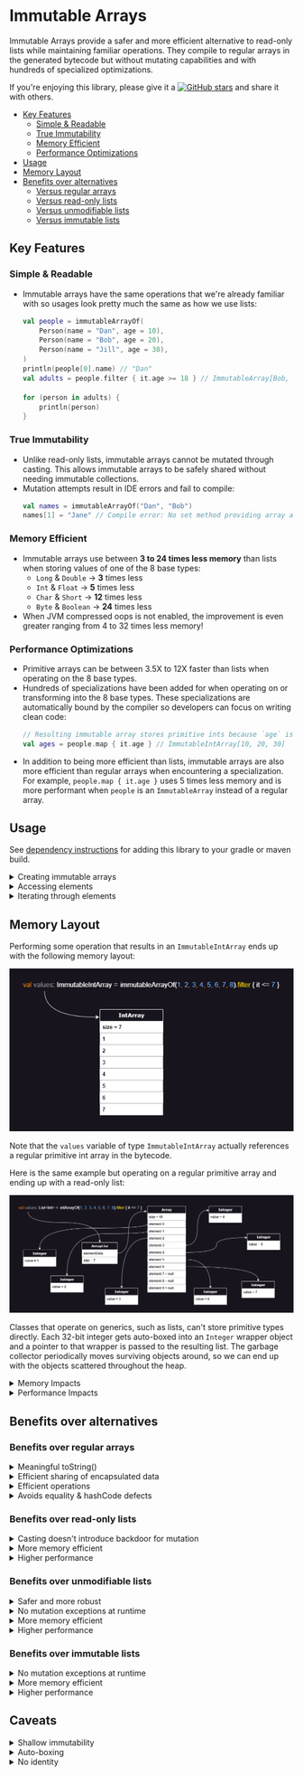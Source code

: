 # Immutable Arrays

Immutable Arrays provide a safer and more efficient alternative to read-only lists while maintaining familiar
operations. They compile to regular arrays in the generated bytecode but without mutating capabilities and with hundreds
of specialized optimizations.

If you're enjoying this library, please give it
a [![GitHub stars](https://img.shields.io/github/stars/daniel-rusu/pods4k?label=Star)](https://github.com/daniel-rusu/pods4k)
and share it with others.

* [Key Features](#key-features)
    * [Simple & Readable](#simple--readable)
    * [True Immutability](#true-immutability)
    * [Memory Efficient](#memory-efficient)
    * [Performance Optimizations](#performance-optimizations)
* [Usage](#usage)
* [Memory Layout](#memory-layout)
* [Benefits over alternatives](#benefits-over-alternatives)
    * [Versus regular arrays](#benefits-over-regular-arrays)
    * [Versus read-only lists](#benefits-over-read-only-lists)
    * [Versus unmodifiable lists](#benefits-over-unmodifiable-lists)
    * [Versus immutable lists](#benefits-over-immutable-lists)

## Key Features

### Simple & Readable

* Immutable arrays have the same operations that we're already familiar with so usages look pretty much the same as how
  we use lists:
    ```kotlin
    val people = immutableArrayOf(
        Person(name = "Dan", age = 10),
        Person(name = "Bob", age = 20),
        Person(name = "Jill", age = 30),
    )
    println(people[0].name) // "Dan"
    val adults = people.filter { it.age >= 18 } // ImmutableArray[Bob, Jill]
    
    for (person in adults) {
        println(person)
    }
    ```

### True Immutability

* Unlike read-only lists, immutable arrays cannot be mutated through casting. This allows immutable arrays to be safely
  shared without needing immutable collections.
* Mutation attempts result in IDE errors and fail to compile:
    ```kotlin
    val names = immutableArrayOf("Dan", "Bob")
    names[1] = "Jane" // Compile error: No set method providing array access
    ```

### Memory Efficient

* Immutable arrays use between **3 to 24 times less memory** than lists when storing values of one of the 8 base types:
    * `Long` & `Double` -> **3** times less
    * `Int` & `Float` -> **5** times less
    * `Char` & `Short` -> **12** times less
    * `Byte` & `Boolean` -> **24** times less
* When JVM compressed oops is not enabled, the improvement is even greater ranging from 4 to 32 times less memory!

### Performance Optimizations

* Primitive arrays can be between 3.5X to 12X faster than lists when operating on the 8 base types.
* Hundreds of specializations have been added for when operating on or transforming into the 8 base types. These
  specializations are automatically bound by the compiler so developers can focus on writing clean code:
    ```kotlin
    // Resulting immutable array stores primitive ints because `age` is a non-nullable Int
    val ages = people.map { it.age } // ImmutableIntArray[10, 20, 30]
    ```
* In addition to being more efficient than lists, immutable arrays are also more efficient than regular arrays when
  encountering a specialization. For example, `people.map { it.age }` uses 5 times less memory and is more performant
  when `people` is an `ImmutableArray` instead of a regular array.

## Usage

See [dependency instructions](../README.md#dependency) for adding this library to your gradle or maven build.

<details>
<summary>Creating immutable arrays</summary>

### Empty immutable arrays

```kotlin
// Creating empty immutable arrays references 1 of the 9 pre-allocated empty singletons:
emptyImmutableArray<String>()
emptyImmutableBooleanArray()
emptyImmutableFloatArray()
...
```

### Immutable array of values

```kotlin
immutableArrayOf("Bob", "Jane") // ["Bob", "Jane"]

// Providing values of one of the 8 base types will automatically result in an efficient primitive array
immutableArrayOf(1, 2, 3) // [1, 2, 3] primitive int array

// Specifying the generic type forces a generic array, so the 8 base types will be auto-boxed
immutableArrayOf<Int>(1, 2, 3) // [Integer(1), Integer(2), Integer(3)]
```

### Immutable array with generated elements

```kotlin
ImmutableArray(size = 3) { index -> index.toString() } // ["0", "1", "2"]

ImmutableIntArray(size = 5) { it * it } // [0, 1, 4, 9, 16]

ImmutableBooleanArray(size = 3) { it % 2 == 0 } // [true, false, true]
```

### Creating immutable arrays from regular arrays

```kotlin
// Creating from primitive arrays:
val primitiveInts = intArrayOf(1, 2, 3)
primitiveInts.toImmutableArray() // [1, 2, 3] ImmutableIntArray

// Creating from arrays of auto-boxed values:
val autoBoxedBooleans = arrayOf(true, false, true) // [Boolean(true), Boolean(false), Boolean(true)]
// Auto-boxed values are transformed into a primitive array to reduce memory usage and improve performance:
autoBoxedBooleans.toImmutableArray() // [true, false, true] primitive boolean array

// Specifying the generic type forces a generic immutable array which stores references to the existing wrapper objects:
autoBoxedBooleans.toImmutableArray<Boolean>() // [Boolean(true), Boolean(false), Boolean(true)]
```

### Creating from iterables, collections, or sequences

```kotlin
val list = listOf(1, 2, 3)

// Auto-boxed values are transformed into a primitive array to reduce memory usage and improve performance:
list.toImmutableArray() // [1, 2, 3] primitive int array

// Specifying the generic type forces a generic immutable array which stores references to the existing wrapper objects:
list.toImmutableArray<Int>() // [Integer(1), Integer(2), Integer(3)]
```

### Creating with build functions

We can use the build functions when we don't know the resulting size in advance:

```kotlin
// Creates ImmutableArray<Person>
val adults = buildImmutableArray<Person> {
    for (person in people) {
        if (person.age >= 18) {
            add(person) // adds to the eventual immutable array
        }
    }
}

// Creates ImmutableIntArray
val luckyNumbers = buildImmutableIntArray {
    for (person in people) {
        if (person.isLuck()) {
            add(person.age)
            addAll(person.favoriteNumbers)
            // addAll accepts arrays, immutable arrays, and iterables such as collections
        }
    }
}

// Similarly for all base types: buildImmutableBooleanArray, etc.
```

Using build functions is more efficient than accumulating the values in a collection and then converting that into
an immutable array.

### Creating with builders for complex build logic

We can use immutable array builders when accumulating values in more complex scenarios such as when delegating to helper
functions:

```kotlin
fun getTopStocks(): ImmutableArray<Stock> {
    val topStocksBuilder = ImmutableArray.Builder<Stock>()

    addTrendingStocks(topStocksBuilder)
    addFastestGrowingStocks(topStocksBuilder)

    return topStocksBuilder.build()
}

fun addTrendingStocks(builder: ImmutableArray.Builder<Stock>) {
    for (stock in fetchInterestingStocks()) {
        if (stock.trendingScore > 80) {
            builder += stock
        }
    }
}

// The primitive immutable array variants like ImmutableBooleanArray etc. also have specialized builders
```

Using the builders is more efficient than accumulating the values in a collection and then converting that into an
immutable array.

</details>

<details>
<summary>Accessing elements</summary>

### Accessing by index

```kotlin
val names = immutableArrayOf("Dan", "Bob", "Jill")

names[0] // "Dan"
names.get(1) // "Bob"
```

### Accessing by destructuring

```kotlin
val names = immutableArrayOf("Dan", "Bob", "Jill", "Jane")

val (first, second) = names // first = "Dan", second = "Bob"
val (_, second, _, fourth) // second = "Bob", fourth = "Jane"
```

### Accessing the only element

```kotlin
val names = immutableArrayOf("Dan")

names.single() // "Dan"

// Similarly with `singleOrNull()` for when the array might not have exactly 1 element
```

### Accessing the first & last elements

```kotlin
val names = immutableArrayOf("Dan", "Bob", "Jill")

names.first() // "Dan"
names.last() // "Jill"

// Similarly with `firstOrNull()` & `lastOrNull()` for when the array might be empty
```

### Accessing by condition

```kotlin
val numbers = immutableArrayOf(1, 2, 3, 4, 5)

names.first { it % 2 == 0 } // 2
names.last { it % 2 == 0 } // 4

names.firstOrNull { it > 5 } // null
names.lastOrNull { it > 5 } // null

names.single { it % 3 == 0 } // 3
names.singleOrNull { it % 2 == 0 } // null because multiple elements match
```

</details>

<details>
<summary>Iterating through elements</summary>

### Iterating with for-loops

```kotlin
val names = immutableArrayOf("Dan", "Bob", "Jill")

for (name in names) {
    println(name)
}

for (index in 0..names.lastIndex) {
    println(names[index])
}

for (index in names.indices) {
    println(names[index])
}
```

### Iterating with forEach

```kotlin
val names = immutableArrayOf("Dan", "Bob", "Jill")

names.forEach { println(it) }

names.forEachIndexed { index, element ->
    println("$index: $element")
}
```

### Iterating with sequences

```kotlin
val names = immutableArrayOf("Dan", "Bob", "Jill", ...)

names.asSequence()
    .filter { it.isInteresting() }
    .map { ... }
    .forEach { println(it) }
```

Note that sequences generally trade performance for reduced memory consumption. The array is processed by passing the
first element through each operation before moving to the next element. Chaining operations without first
calling `asSequence()` creates a temporary array for each intermediate operation whereas sequences only use enough
memory to process a single element at a time.

While memory is reduced, performance is traded due to extra indirection and fewer low-level optimizations. Things like
the CPU caches, CPU branch predictor, etc. perform better when repeating the same operation on multiple values as it can
better predict results and memory access patterns. Sequences jump between different operations for each value, so they
don't benefit from these types of optimizations. Additionally, sequences are generic so using them on primitive
variants, like `ImmutableFloatArray`, will auto-box each value as it gets processed, further reducing performance.

However, note that using too much memory can also reduce performance as it reduces CPU cache effectiveness and adds more
pressure on the garbage collector. So sequences can both reduce memory consumption and improve performance at the same
time when performing multiple operations on large arrays. These effects are further amplified in server workloads with
hundreds of threads so keeping the memory pressure low can improve overall performance.

### Iterating with iterator and iterable

```kotlin
val names = immutableArrayOf("Dan", "Bob", "Jill")

val iterator = names.iterator()
while (iterator.hasNext()) {
    println(iterator.next())
}

// We can also generate Iterable instances which create iterators for interacting with other APIs
names.asIterable() // Iterable<String>
names.withIndex() // Iterable<IndexedValue<String>>
```

Note that using iterators incurs extra overhead compared to using `forEach` because:

1. A new iterator instance is created each time `iterator()` is called.
2. `Iterator` is a generic type so using it with a primitive immutable array variant, like `ImmutableBooleanArray`, will
   auto-box each value when calling `next()`.

</details>

## Memory Layout

Performing some operation that results in an `ImmutableIntArray` ends up with the following memory layout:

![Memory Layout of immutable arrays](src/main/resources/immutable-array-memory-layout.drawio.png)

Note that the `values` variable of type `ImmutableIntArray` actually references a regular primitive int array in the
bytecode.

Here is the same example but operating on a regular primitive array and ending up with a read-only list:

![Memory Layout of Read-only Lists](src/main/resources/list-memory-layout.drawio.png)

Classes that operate on generics, such as lists, can't store primitive types directly. Each 32-bit integer gets
auto-boxed into an `Integer` wrapper object and a pointer to that wrapper is passed to the resulting list. The garbage
collector periodically moves surviving objects around, so we can end up with the objects scattered throughout the heap.

<details>
<summary>Memory Impacts</summary>

1. Notice that the list contains 7 values but the backing array has a size of 10 with 3 null elements.  `ArrayList`
   starts with a default capacity of 10. As elements pass the filter criteria and get added to the array, if the backing
   array becomes full, a new array that's 1.5 times larger is created and the elements are copied over. On average,
   array lists end up with about 17% of unused capacity when the exact size isn't known ahead of time.

2. Although a 32-bit integer needs just 4 bytes to represent the value, in a typical 64-bit JVM environment,
   an `Integer` wrapper object requires 16 bytes for the object header, 4 bytes for the actual integer value, plus
   another 4 bytes of padding totalling 24 bytes. If we enable pointer compression, we can reduce this down to 16 bytes
   per wrapper.

3. In addition to the size of the `Integer` wrapper objects, the backing array stores pointers to the memory address of
   each of these wrappers. So ignoring the memory overhead of the list object and ignoring the unused over-provisioned
   spots, we need 32 bytes to store each 4-byte integer value!  With pointer compression, we can reduce this down to 20
   bytes for each 4-byte integer but that's still a 5X memory overhead!

The following table shows the per-element memory consumption on a 64-bit JVM accounting for the size of the reference
that points to the wrapper object, wrapper object header, value, and padding in the wrapper object to account for memory
alignment:

| Type    | Immutable Array<br/>(bytes per element) | ArrayList<br/>(bytes per element) | ArrayList on JVM with compressed oops<br/>(bytes per element) |
|---------|-----------------------------------------|-----------------------------------|---------------------------------------------------------------|
| Boolean | **1**                                   | 8 + 16 + 1 + 7 = **32**           | 4 + 12 + 1 + 7 = **24**                                       |
| Byte    | **1**                                   | 8 + 16 + 1 + 7 = **32**           | 4 + 12 + 1 + 7 = **24**                                       |
| Char    | **2**                                   | 8 + 16 + 2 + 6 = **32**           | 4 + 12 + 2 + 6 = **24**                                       |
| Short   | **2**                                   | 8 + 16 + 2 + 6 = **32**           | 4 + 12 + 2 + 6 = **24**                                       |
| Int     | **4**                                   | 8 + 16 + 4 + 4 = **32**           | 4 + 12 + 4 + 4 = **24**                                       |
| Int     | **4**                                   | 8 + 16 + 4 + 4 = **32**           | 4 + 12 + 4 + 4 = **24**                                       |
| Float   | **4**                                   | 8 + 16 + 4 + 4 = **32**           | 4 + 12 + 4 + 4 = **24**                                       |
| Long    | **8**                                   | 8 + 16 + 8 + 0 = **32**           | 4 + 12 + 8 + 0 = **24**                                       |
| Double  | **8**                                   | 8 + 16 + 8 + 0 = **32**           | 4 + 12 + 8 + 0 = **24**                                       |

</details>

<details>
<summary>Performance Impacts</summary>

When performing a trivial operation like `readOnlyList.get(index) + 1`, the following steps are performed behind the
scenes (note that this is a simplified explanation of the main steps):

1. Fetch the memory at the address specified by the `readOnlyList` variable to load the ArrayList object.
2. Ensure that `index` is smaller than the list size (enforced by the ArrayList class).
3. Fetch the memory at the address specified by the `elementData` variable from the `ArrayList` class to load the
   backing array object.
4. Ensure that `index` is smaller than the array size. This second check is enforced by the JVM for array accesses.
5. Compute the array address of that element into the array (ie. `offset + elementSize * index`)
6. Fetch the memory at that computed location into the array, interpreting it as a pointer, and return that pointer
   back up the chain to the caller of `readOnlyList.get(index)`.
7. Fetch the memory specified by that pointer to get the `Integer` wrapper object.
8. Cast the object to an `Integer` by validating the object header (since generics are erased at compile time).
9. Unbox the `Integer` object into a primitive `int` and finally add 1.

Notice how many steps and memory hops are performed to fetch a single value! Iterating through read-only lists in tight
loops and performing operations on primitive values performs very poorly on modern CPU architectures. That's because
these values are scattered throughout memory resulting in very poor cache locality.

Fetching data from main memory can take several hundred cycles on modern CPU architectures. The CPU tries to minimize
this latency by fetching in bulk and predicting addresses that will be requested to pre-fetches data before it's
actually requested. Iterating through a primitive array is predictable as they are stored in a contiguous block of
memory. With primitive arrays, the CPU will fetch the initial element along with neighboring elements, so subsequent
elements are already loaded in the much quicker CPU caches by the time they're requested. However, the CPU pre-fetcher
has a tough time predicting the address of scattered memory requiring several hundred extra cycles to access each new
element if that hasn't already been fetched.

To get an idea of the potential performance impact of wrapper objects, Java Language Architect, Brian Goetz, ran some
benchmarks replacing reference carriers with values as part of project Valhalla exploration. Brian found performance
improvements ranging from 3.5x to 12x faster: [YouTube presentation](https://youtu.be/1H4vmT-Va4o?t=899)

</details>

## Benefits over alternatives

### Benefits over regular arrays

<details>
<summary>Meaningful toString()</summary>

Unlike regular arrays, calling toString() on immutable arrays produces a pretty representation of the data:

```kotlin
println(immutableArrayOf("Dan", "Bob")) // [Dan, Bob]  Nice!
println(arrayOf("Dan", "Bob")) // [Ljava.lang.String;@7d4991ad  Yuck!
```

</details>

<details>
<summary>Efficient sharing of encapsulated data</summary>

Regular arrays can have their elements reassigned making them a poor choice for encapsulated data that needs to be
occasionally shared. Using a regular array forces us to duplicate the contents before sharing so that callers can't
mutate the encapsulated array. This negatively affects performance and adds extra pressure on the garbage collector.
Immutable arrays can be safely shared resulting in cleaner and more efficient code.
</details>

<details>
<summary>Efficient operations</summary>

Regular arrays are usually chosen for memory or performance reasons, however these benefits are negated when performing
dozens of typical operations:

```kotlin
val weights = doubleArrayOf(1.5, 3.0, 10.2, 15.7, 2.0)
val interestingWeights = weights.filter { it > 10.0 }
// Oops, all our effort is in vain as this results in a 
// List<Double> auto-boxing each resulting value!
```

Unlike regular arrays, most of the common operations on immutable arrays have specializations so that clean code is
efficient by default:

```kotlin
val people = immutableArrayOf(
    Person(name = "Dan", age = 3),
    Person(name = "Bob", age = 4),
) // ImmutableArray<Person>

// Since the age field is a non-nullable Int, Mapping the ages uses an 
// efficient ImmutableIntArray storing primitive int values
val ages = people.map { it.age }
performStatisticalAnalysis(ages)
```

Here's a non-exhaustive list of operations that benefit from specializations resulting in significant efficiency
improvements (note that some of these will be added in future releases):

* map
* mapNotNull
* mapIndexed
* flatMap
* flatMapIndexed
* filter
* filterIndexed
* filterNot
* filterNotNull
* take
* takeWhile
* takeLast
* takeLastWhile
* drop
* dropWhile
* dropLast
* dropLastWhile
* reversed
* sorted
* sortedWith
* sortedBy
* sortedDescending
* sortedByDescending
* partition
* slice
* distinct
* distinctBy
* etc.

</details>

<details>
<summary>Avoids equality & hashCode defects</summary>

Unlike regular arrays, Immutable arrays have a proper equals & hashCode implementation allowing us to compare them in
the same way that we compare lists:

```kotlin
// Yes, this condition will be true when the immutable arrays have identical contents
if (immutableArrayOf(1, 2) == immutableArrayOf(1, 2)) return
```

Since we can compare 2 lists directly, developers occasionally attempt to do the same with regular arrays. Even worse,
defects can sneak in without obvious usages of these broken behaviors:

```kotlin
data class Order(val id: Long, private val products: Array<Product>)

val rejectedOrders = mutableSetOf<Order>()
// Oops, attempting to add Orders to a hashSet will make use of the auto-generated 
// equals & hashCode methods from the Order data class which will in turn rely on 
// the defective equals & hashCode implementation of regular arrays
```

</details>

### Benefits over read-only lists

<details>
<summary>Casting doesn't introduce backdoor for mutation</summary>

Read-only lists appear to be immutable at first as they don't expose any mutating methods. However, they can be cast
into a `MutableList` and modified:

```kotlin
val values = listOf(1, 2, 3)
values[0] = 2 // Compiler error: No set method providing array access

(values as MutableList)[0] = 100
println(values) // [100, 2, 3]
```

Immutable arrays don't have this backdoor:

```kotlin
val values = immutableArrayOf(1, 2, 3)
values[0] = 2 // Compiler error: No set method providing array access

@Suppress("CAST_NEVER_SUCCEEDS")
(values as IntArray)[0] = 100
// ClassCastException: ImmutableIntArray cannot be cast to [I
```

</details>

<details>
<summary>More memory efficient</summary>

Read-only lists containing one of the eight base types, like `List<Int>`, use between 5 to 8 times more memory than
immutable arrays! See the **Memory Impacts** section in [Memory Layout](#memory-layout) for details.

Even when storing generic types, read-only lists still use more memory as their backing array usually has about 17% of
unused capacity. There's also the small memory overhead of the `ArrayList` class whereas variables of immutable array
types point directly at the backing array in the bytecode.

</details>

<details>
<summary>Higher performance</summary>

Executing tight loops on read-only lists containing one of the eight base types, like `List<Int>`, can be over 10 times
slower than immutable arrays. See the `Performance Impacts` section in [Memory Layout](#memory-layout) for details.

Even when operating on generic types, read-only lists have an extra layer of indirection since method calls such as
getting an element, are routed through the `ArrayList` class whereas getting an element from an immutable array accesses
the array element directly. This is because immutable arrays are a zero-cost abstraction that gets eliminated at compile
time.

</details>

### Benefits over unmodifiable lists

<details>
<summary>Safer and more robust</summary>

Calling `Collections.unmodifiableList(myMutableList)` doesn't copy the elements into a new immutable list but rather
creates a view that wraps the original collection. Although the view won't allow mutation, the underlying collection
that the view references can continue to mutate. This introduces a category of defects where a view is shared and
intended to be processed right away but the underlying mutable list is modified again before it's processed. This can
happen when the view is shared and then a separate thread mutates the underlying list. Another scenario is when the
processing logic is enhanced to delay the processing to a later time such as by adding it to some processing queue.

Immutable arrays don't have this problem as they can never be mutated by anyone.

</details>

<details>
<summary>No mutation exceptions at runtime</summary>

Unmodifiable lists implement the Java `List` interface and override mutating methods to throw exceptions. Although
this prevents mutation at the view level, it can result in exceptions being thrown at runtime affecting the user
experience.

However, attempting to mutate an immutable array won't even compile preventing this category of defects altogether.

</details>

<details>
<summary>More memory efficient</summary>

Unmodifiable lists have the same memory drawbacks as read-only lists
(see [Benefits over read-only lists](#benefits-over-read-only-lists)) along with a tiny extra overhead from the wrapper.

</details>

<details>
<summary>Higher performance</summary>

Unmodifiable lists have the performance drawbacks of read-only lists
(see [Benefits over read-only lists](#benefits-over-read-only-lists)) but even worse due to the extra layer of
indirection caused by the wrapper object.

</details>

### Benefits over immutable lists

<details>
<summary>No mutation exceptions at runtime</summary>

Immutable lists implement the Java `List` interface and override mutating methods to throw exceptions. Although this
prevents mutation, it can result in exceptions being thrown at runtime affecting the user experience.

However, attempting to mutate an immutable array won't even compile preventing this category of defects altogether.

</details>

<details>
<summary>More memory efficient</summary>

Immutable lists containing one of the eight base types, like List<Int>, use between 5 to 8 times more memory than
immutable arrays! See the Memory Impacts section in Memory Layout for details.

There's also the small memory overhead of the immutable list class whereas variables of immutable array types point
directly at the backing array in the bytecode.

</details>

<details>
<summary>Higher performance</summary>

Immutable lists have the same performance drawbacks as read-only lists
(see [Benefits over read-only lists](#benefits-over-read-only-lists)).

</details>

## Caveats

<details>
<summary>Shallow immutability</summary>

Similar to Guava immutable lists, immutable arrays only prevent mutation of the array so that elements cannot be added,
removed, or replaced. However, the elements themselves can still be mutated if they expose mutating capabilities:

```kotlin
class Person(val name: String, var spouse: Person? = null)

val people = immutableArrayOf(
    Person("Bob"),
    Person("Jane"),
)

// The `people` immutable array is protected against mutation
people[0] = Person("Dan") // Compile error: No set method providing array access

// However, a `Person` instance can be mutated since it exposes `spouse` as a var property 
people[0].spouse = Person("Jill")
```

</details>

<details>
<summary>Auto-boxing</summary>

Immutable arrays are zero-cost abstractions that get eliminated at compile time. All variables, properties, function
arguments, function receiver types, or return types that explicitly use the immutable array types get replaced
at compile time to operate directly on the underlying array without any auto-boxing or wrapper object.

In order to avoid representing its identity as the identity of the underlying array, the Kotlin compiler adds additional
instructions everywhere the immutable array is interpreted as a generic type, or by a supertype like `Any` or `Any?`. In
these scenarios, the immutable array is auto-boxed into a single tiny wrapper object which stores a reference to the
actual array and that wrapper object is passed along. However, generic functions that are marked with the `inline`
modifier, such as `with` from the Kotlin standard library, don't induce auto-boxing because the function is inlined into
each call site replacing the generic with the actual type.

Note that when using reflection to traverse the object graph, reflective code will encounter the underlying array
directly without any wrapper object except for the auto-boxing scenarios in which case it will encounter the wrapper
that contains the underlying array.

Here are some examples to get a better idea of where auto-boxing occurs:

```kotlin
// no auto-boxing.  `names` references the underlying array directly
val names = immutableArrayOf("Dan", "Bob")

// no auto-boxing because `with` is an inline function so the generic parameter becomes strongly typed
with(names) {
    println(this.size)
}

// casting induces auto-boxing.  This prevents any backdoor to the underlying array 
names as Any

// auto-boxing since println accepts a variable of type Any
println(names)

// Even though we're explicitly specifying the ImmutableArray type as the generic type, remember that the ArrayList 
// class itself isn't hardcoded to work with immutable arrays, so each immutable array must be auto-boxed
val arrays = ArrayList<ImmutableArray<String>>()
arrays += names // auto-boxing due to generics

// auto-boxing due as the immutable array is used as a generic receiver
fun <T> T.genericExtensionFunction() {
    ...
}

names.genericExtensionFunction()
```

The overhead of auto-boxing the entire array is identical to that of autoboxing a single primitive `Double` value. Since
this is referring to the entire immutable array, the memory or performance overhead of this operation is negligible in
most scenarios. Normally auto-boxing can have a large memory or performance impact when auto-boxing many values like
what happens with read-only lists. However, in this case the immutable array itself is auto-boxed into a single tiny
wrapper without auto-boxing any of the array elements.

For optimal performance, we recommend using the immutable array types for everything that expects to work with
immutable arrays as this avoids auto-boxing. However, passing immutable arrays to generic inline functions as the
generic type avoids auto-boxing since the generic parameter becomes strongly typed when inlined into the call site.

</details>

<details>
<summary>No identity</summary>

Immutable arrays are zero-cost abstractions that get eliminated at compile time. In a way, we can think of them as a
kind of virtual quantum particle that comes in and out of existence (see Auto-boxing above).

Since immutable arrays aren't persistent wrapper objects, attempting to use their identities is not supported. Here are
some patterns that attempt to make use of their identities:

Reference equality:

```kotlin
fun replaceArray(replacement: ImmutableArray<String>) {
    if (currentValues === replacement) { // Compiler error: Identity equality is forbidden
        // Note the reference equality.  Regular structural equality using `==` is allowed and works as expected
    }
    currentValues = replacement
}
```

Identity hashCode:

```kotlin
val values = immutableArrayOf(1, 2, 3)
val identityHashCode = System.identityHashCode(values)
// Oops, the identityHashCode function accepts any type instead of an immutable array type, so it's auto-boxed into a 
// tiny wrapper object and the identity hashCode of that temporary wrapper is returned which is meaningless
```

Synchronization:

```kotlin
class Account(val accountHolders: ReadOnlyArray<Person>) {
    private var balance: Money = 0.dollars

    fun withdraw(amount: Money) {
        // Compiler warning: Synchronizing by ImmutableArray<Person> is forbidden
        synchronized(accountHolders) {
            // Oops, the synchronized function accepts any type instead of an immutable array type, so it's auto-boxed 
            // into a new temporary tiny wrapper object, and we're meaninglessly synchronizing on that temporary wrapper
            balance -= amount
        }
    }
}
```

</details>

